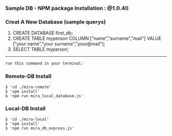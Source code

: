 ### Sample DB - NPM package Installation : @1.0.40

### Creat A New Database (sample querys)
   1) CREATE DATABASE first_db;
   2) CREATE TABLE myperson COLUMN ["name","surname","mail"] VALUE ["your name","your surname","your@mail"];
   3) SELECT TABLE myperson; 
---
    run this command in your terminal:
### Remote-DB Install
    $ 'cd ./mira-remote'
    $ 'npm install'
    $ 'npm run mira_local_database.js'

### Local-DB Install
    $ 'cd ./mira-local'
    $ 'npm install'    
    $ 'npm run mira_db_express.js'
